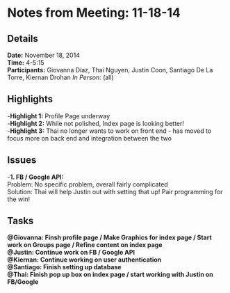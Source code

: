 Notes from Meeting: 11-18-14
============================

Details
-------
**Date:** November 18, 2014  
**Time:** 4-5:15  
**Participants:** Giovanna Diaz, Thai Nguyen, Justin Coon, Santiago De La Torre, Kiernan Drohan
*In Person:* (all)  


Highlights
----------
-**Highlight 1:** Profile Page underway  
-**Highlight 2:** While not polished, Index page is looking better!  
-**Highlight 3:** Thai no longer wants to work on front end - has moved to focus more on back end and integration between the two  

Issues
------
-**1. FB / Google API:**  
Problem: No specific problem, overall fairly complicated  
Solution: Thai will help Justin out with setting that up! Pair programming for the win!  


Tasks
-----
**@Giovanna: Finsh profile page / Make Graphics for index page / Start work on Groups page / Refine content on index page**  
**@Justin: Continue work on FB / Google API**  
**@Kiernan: Continue working on user authentication**  
**@Santiago: Finish setting up database**  
**@Thai: Finish pop up box on index page / start working with Justin on FB/Google**  